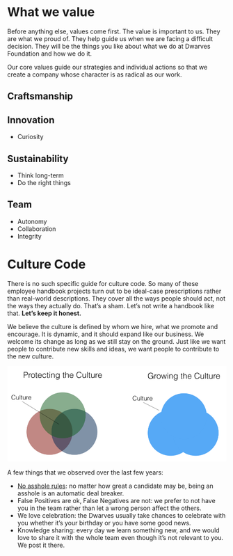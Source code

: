 # What we value
Before anything else, values come first. The value is important to us. They are what we proud of. They help guide us when we are facing a difficult decision. They will be the things you like about what we do at Dwarves Foundation and how we do it.

Our core values guide our strategies and individual actions so that we create a company whose character is as radical as our work. 

## Craftsmanship

## Innovation
- Curiosity

## Sustainability
- Think long-term
- Do the right things

## Team
- Autonomy
- Collaboration
- Integrity

# Culture Code
There is no such specific guide for culture code. So many of these employee handbook projects turn out to be ideal-case prescriptions rather than real-world descriptions. They cover all the ways people should act, not the ways they actually do. That’s a sham. Let’s not write a handbook like that. **Let’s keep it honest.**

We believe the culture is defined by whom we hire, what we promote and encourage. It is dynamic, and it should expand like our business. We welcome its change as long as we still stay on the ground. Just like we want people to contribute new skills and ideas, we want people to contribute to the new culture.

![](img/culture.png)

A few things that we observed over the last few years:
- [No asshole rules](https://www.amazon.com/Asshole-Rule-Civilized-Workplace-Surviving/dp/0446698202): no matter how great a candidate may be, being an asshole is an automatic deal breaker.
- False Positives are ok, False Negatives are not: we prefer to not have you in the team rather than let a wrong person affect the others.
- We love celebration: the Dwarves usually take chances to celebrate with you whether it’s your birthday or you have some good news.
- Knowledge sharing: every day we learn something new, and we would love to share it with the whole team even though it’s not relevant to you. We post it there.